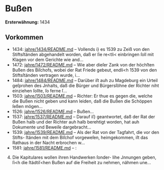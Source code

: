# Bußen

**Ersterwähnung:** 1434

## Vorkommen
- 1434: [jahre/1434/README.md](../jahre/1434/README.md) – Vollends i} es 1539
zu Zeiß von den Stiftsſtänden abgehandelt worden, daß
er ſie re<tli< einbringen ſoll mit Klagen vor dem
Gerichte wie and...
- 1472: [jahre/1472/README.md](../jahre/1472/README.md) – Wie aber
dieſer Zank von der höchſten Bußen des Biſchofs, wobei der
Rat Friede gebeut, endli<h 1539 von den Stiftsſtänden
vertragen wurde, i...
- 1484: [jahre/1484/README.md](../jahre/1484/README.md) – Darüber iſt auh zu
Magdeburg ein Urteil geſprohen des Jnhalts, daß die
Bürger und Bürgersſöhne der Richter niht einziehen
ſollte, ſo ferne ſ...
- 1503: [jahre/1503/README.md](../jahre/1503/README.md) – Richter: Er thue es gegen die, welche die
Bußen nicht geben und kann leiden, daß die Bußen die
Schöppen ſeßen mögen...
- 1526: [jahre/1526/README.md](../jahre/1526/README.md) – Bußen...
- 1537: [jahre/1537/README.md](../jahre/1537/README.md) – Darauf iſ} geantwortet, daß der Rat der Bußen halb
und der Richter auh halb berehtigt worden, hat auh
Dokumente und Beweiſe dargebracht...
- 1539: [jahre/1539/README.md](../jahre/1539/README.md) – Als der Rat von der Tagfahrt, die vor den Stifts-
ſtänden mit dem Biſchof vorgeweſen, heimgekommen, iſt das
Rathaus in der Nacht erbrochen w...
- 1581: [jahre/1581/README.md](../jahre/1581/README.md) – :

4) Die Kapitulares wollen ihren Handwerken ſonder-
lihe Jnnungen geben, ſi<h die ſtädtiſ<hen Bußen auf
die Freiheit zu nehmen, nähmen une...
